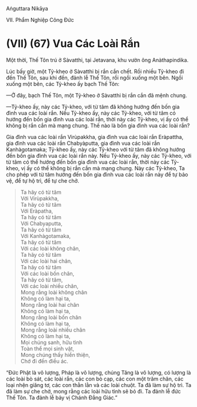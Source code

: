 Aṅguttara Nikāya

VII. Phẩm Nghiệp Công Ðức

# (VII) (67) Vua Các Loài Rắn

Một thời, Thế Tôn trú ở Sàvatthi, tại Jetavana, khu vườn ông Anàthapindika.

Lúc bấy giờ, một Tỷ-kheo ở Sàvatthi bị rắn cắn chết. Rồi nhiều Tỷ-kheo đi đến Thế Tôn, sau khi đến, đảnh lễ Thế Tôn, rồi ngồi xuống một bên. Ngồi xuống một bên, các Tỷ-kheo ấy bạch Thế Tôn:

—Ở đây, bạch Thế Tôn, một Tỷ-kheo ở Sàvatthi bị rắn cắn đã mệnh chung.

—Tỷ-kheo ấy, này các Tỷ-kheo, với từ tâm đã không hướng đến bốn gia đình vua các loài rắn. Nếu Tỷ-kheo ấy, này các Tỷ-kheo, với từ tâm có hướng đến bốn gia đình vua các loài rắn, thời này các Tỷ-kheo, vị ấy có thể không bị rắn cắn mà mạng chung. Thế nào là bốn gia đình vua các loài rắn?

Gia đình vua các loài rắn Virùpakkha, gia đình vua các loài rắn Eràpattha, gia đình vua các loài rắn Chabyàputta, gia đình vua các loài rắn Kanhàgotamaka; Tỷ-kheo ấy, này các Tỷ-kheo với từ tâm đã không hướng đến bốn gia đình vua các loài rắn này. Nếu Tỷ-kheo ấy, này các Tỷ-kheo, với từ tâm có thể hướng đến bốn gia đình vua các loài rắn, thời này các Tỷ-kheo, vị ấy có thể không bị rắn cắn mà mạng chung. Này các Tỷ-kheo, Ta cho phép với từ tâm hướng đến bốn gia đình vua các loài rắn này để tự bảo vệ, để tự hộ trì, để tự che chở.

> Ta hãy có từ tâm  
> Với Virùpakkha,  
> Ta hãy có từ tâm  
> Với Eràpatha,  
> Ta hãy có từ tâm  
> Với Chabyaputta,  
> Ta hãy có từ tâm  
> Với Kanhàgotamaka,  
> Ta hãy có từ tâm  
> Với các loài không chân,  
> Ta hãy có từ tâm  
> Với các loài hai chân,  
> Ta hãy có từ tâm  
> Với các loài bốn chân,  
> Ta hãy có từ tâm,  
> Với các loài nhiều chân,  
> Mong rằng loài không chân  
> Không có làm hại ta,  
> Mong rằng loài hai chân  
> Không có làm hại ta,  
> Mong rằng loài bốn chân  
> Không có làm hại ta,  
> Mong rằng loài nhiều chân  
> Không có làm hại ta,  
> Mọi chúng sanh, hữu tình  
> Toàn thể mọi sinh vật,  
> Mong chúng thấy hiền thiện,  
> Chớ đi đến điều ác.

“Ðức Phật là vô lượng, Pháp là vô lượng, chúng Tăng là vô lượng, có lượng là các loài bò sát, các loài rắn, các con bò cạp, các con một trăm chân, các loại nhện giăng tơ, các con thằn lằn và các loài chuột. Ta đã làm sự hộ trì. Ta đã làm sự che chở, mong rằng các loài hữu tình sẽ bỏ đi. Ta đảnh lễ đức Thế Tôn. Ta đảnh lễ bảy vị Chánh Ðẳng Giác.”

